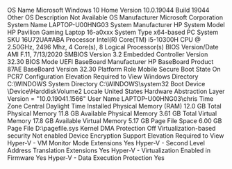 OS Name	Microsoft Windows 10 Home
Version	10.0.19044 Build 19044
Other OS Description 	Not Available
OS Manufacturer	Microsoft Corporation
System Name	LAPTOP-U00HNG03
System Manufacturer	HP
System Model	HP Pavilion Gaming Laptop 16-a0xxx
System Type	x64-based PC
System SKU	16U72UA#ABA
Processor	Intel(R) Core(TM) i5-10300H CPU @ 2.50GHz, 2496 Mhz, 4 Core(s), 8 Logical Processor(s)
BIOS Version/Date	AMI F.11, 7/13/2020
SMBIOS Version	3.2
Embedded Controller Version	32.30
BIOS Mode	UEFI
BaseBoard Manufacturer	HP
BaseBoard Product	87AE
BaseBoard Version	32.30
Platform Role	Mobile
Secure Boot State	On
PCR7 Configuration	Elevation Required to View
Windows Directory	C:\WINDOWS
System Directory	C:\WINDOWS\system32
Boot Device	\Device\HarddiskVolume2
Locale	United States
Hardware Abstraction Layer	Version = "10.0.19041.1566"
User Name	LAPTOP-U00HNG03\chris
Time Zone	Central Daylight Time
Installed Physical Memory (RAM)	12.0 GB
Total Physical Memory	11.8 GB
Available Physical Memory	3.61 GB
Total Virtual Memory	17.8 GB
Available Virtual Memory	5.17 GB
Page File Space	6.00 GB
Page File	D:\pagefile.sys
Kernel DMA Protection	Off
Virtualization-based security	Not enabled
Device Encryption Support	Elevation Required to View
Hyper-V - VM Monitor Mode Extensions	Yes
Hyper-V - Second Level Address Translation Extensions	Yes
Hyper-V - Virtualization Enabled in Firmware	Yes
Hyper-V - Data Execution Protection	Yes
